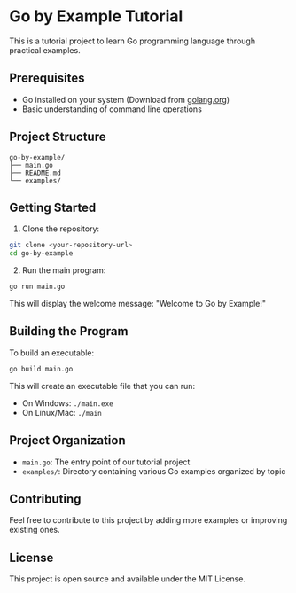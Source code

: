 # Go by Example Tutorial

This is a tutorial project to learn Go programming language through practical examples.

## Prerequisites

- Go installed on your system (Download from [golang.org](https://golang.org/dl/))
- Basic understanding of command line operations

## Project Structure

```
go-by-example/
├── main.go
├── README.md
└── examples/
```

## Getting Started

1. Clone the repository:
```bash
git clone <your-repository-url>
cd go-by-example
```

2. Run the main program:
```bash
go run main.go
```

This will display the welcome message: "Welcome to Go by Example!"

## Building the Program

To build an executable:

```bash
go build main.go
```

This will create an executable file that you can run:
- On Windows: `./main.exe`
- On Linux/Mac: `./main`

## Project Organization

- `main.go`: The entry point of our tutorial project
- `examples/`: Directory containing various Go examples organized by topic

## Contributing

Feel free to contribute to this project by adding more examples or improving existing ones.

## License

This project is open source and available under the MIT License.